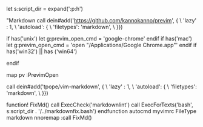 
let s:script_dir = expand('<sfile>:p:h')

"Markdown
call dein#add('https://github.com/kannokanno/previm', {
      \ 'lazy' : 1,
      \ 'autoload': {
      \   'filetypes': 'markdown',
      \ }})

if has('unix')
    let g:previm_open_cmd = 'google-chrome'
endif
if has('mac')
    let g:previm_open_cmd = 'open "/Applications/Google Chrome.app"'
endif
if has('win32') || has ('win64')

endif

map pv :PrevimOpen<CR>


call dein#add('tpope/vim-markdown', {
      \ 'lazy' : 1,
      \ 'autoload': {
      \   'filetypes': 'markdown',
      \ }})


function! FixMd()
    call ExecCheck('markdownlint')
    call ExecForTexts('bash', s:script_dir . '/../markdownfix.bash')
endfunction
autocmd myvimrc FileType markdown nnoremap <S-f> :call FixMd()<CR>
